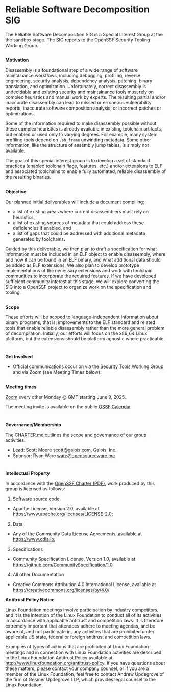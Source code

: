 # **Reliable Software Decomposition SIG**

The Reliable Software Decomposition SIG is a Special Interest Group at
the the sandbox stage. The SIG reports to the OpenSSF Security Tooling
Working Group.

##
**Motivation**

Disassembly is a foundational step of a wide range of software
maintainance workflows, including debugging, profiling, reverse
engineering, security analysis, dependency analysis, patching, binary
translation, and optimization. Unfortunately, correct disassembly is
undecidable and existing security and maintainance tools must rely on
complex heuristics and manual work by experts. The resulting partial
and/or inaccurate disassembly can lead to missed or erroneous
vulnerability reports, inaccurate software composition analysis, or
incorrect patches or optimizations.

Some of the information required to make disassembly possible without
these complex heuristics is already available in existing toolchain
artifacts, but enabled or used only to varying degrees. For example,
many system profiling tools depend on `.eh_frame` unwinding
metadata. Some other information, like the structure of assembly jump
tables, is simply not available.

The goal of this special interest group is to develop a set of
standard practices (enabled toolchain flags, features, etc.) and/or
extensions to ELF and associated toolchains to enable fully automated,
reliable disassembly of the resulting binaries.

##
**Objective**

Our planned initial deliverables will include a document compiling:
- a list of existing areas where current disassemblers must rely on
  heuristics,
- a list of existing sources of metadata that could address these
  deficiencies if enabled, and
- a list of gaps that could be addressed with additional metadata
  generated by toolchains.

Guided by this deliverable, we then plan to draft a specification for
what information must be included in an ELF object to enable
disassembly, where and how it can be found in an ELF binary, and what
additional data should be added as ELF extensions. We also plan to
develop prototype implementations of the necessary extensions and work
with toolchain communities to incorporate the required features. If we
have developed sufficient community interest at this stage, we will
explore converting the SIG into a OpenSSF project to organize work on
the specification and tooling.

##
**Scope**

These efforts will be scoped to language-independent information about
binary programs; that is, improvements to the ELF standard and related
tools that enable reliable disassembly rather than the more general
problem of decompilation. Initially, our efforts will focus on the
x86_64 Linux platform, but the extensions should be platform agnostic
where practicable.

#
**Get Involved**

* Official communications occur on via the [Security Tools Working
  Group](https://github.com/ossf/wg-security-tooling) and via Zoom
  (see Meeting Times below).

##
**Meeting times**

[Zoom](https://www.google.com/url?q=https%3A%2F%2Fzoom-lfx.platform.linuxfoundation.org%2Fmeeting%2F99818313684%3Fpassword%3D0152ec91-7511-480c-ba54-0ed7916c50aa&sa=D&ust=1748186700000000&usg=AOvVaw1SlVwe_Q4cHpNtkxIukLg8) every other Monday @ GMT starting June 9, 2025.

The meeting invite is available on the public [OSSF Calendar](https://openssf.org/getinvolved/)

#
**Governance/Membership**

The [CHARTER.md](https://github.com/ossf/reliable-software-decomposition/blob/main/CHARTER.md)
outlines the scope and governance of our group activities.

* Lead: Scott Moore <scott@galois.com>, Galois, Inc.
* Sponsor: Ryan Ware <ware@opensourceware.me>

#
**Intellectual Property**

In accordance with the [OpenSSF Charter (PDF)](https://charter.openssf.org/), work produced by this group is licensed as follows:

1. Software source code
* Apache License, Version 2.0, available at https://www.apache.org/licenses/LICENSE-2.0;
2. Data
* Any of the Community Data License Agreements, available at https://www.cdla.io;
3. Specifications
* Community Specification License, Version 1.0, available at https://github.com/CommunitySpecification/1.0
4. All other Documentation
* Creative Commons Attribution 4.0 International License, available at https://creativecommons.org/licenses/by/4.0/

**Antitrust Policy Notice**

Linux Foundation meetings involve participation by industry
competitors, and it is the intention of the Linux Foundation to
conduct all of its activities in accordance with applicable antitrust
and competition laws. It is therefore extremely important that
attendees adhere to meeting agendas, and be aware of, and not
participate in, any activities that are prohibited under applicable US
state, federal or foreign antitrust and competition laws.

Examples of types of actions that are prohibited at Linux Foundation
meetings and in connection with Linux Foundation activities are
described in the Linux Foundation Antitrust Policy available at
http://www.linuxfoundation.org/antitrust-policy. If you have questions
about these matters, please contact your company counsel, or if you
are a member of the Linux Foundation, feel free to contact Andrew
Updegrove of the firm of Gesmer Updegrove LLP, which provides legal
counsel to the Linux Foundation.
